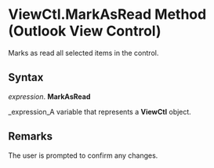 
# ViewCtl.MarkAsRead Method (Outlook View Control)

Marks as read all selected items in the control. 


## Syntax

 _expression_. **MarkAsRead**

 _expression_A variable that represents a  **ViewCtl** object.


## Remarks

The user is prompted to confirm any changes. 

